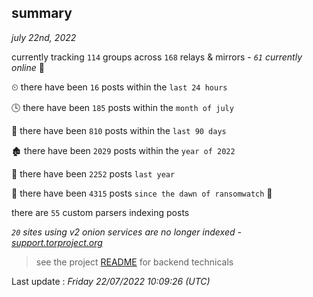 
## summary
_july 22nd, 2022_

currently tracking `114` groups across `168` relays & mirrors - _`61` currently online_ 📡

⏲ there have been `16` posts within the `last 24 hours`

🕓 there have been `185` posts within the `month of july`

📅 there have been `810` posts within the `last 90 days`

🏚 there have been `2029` posts within the `year of 2022`

🚀 there have been `2252` posts `last year`

🦕 there have been `4315` posts `since the dawn of ransomwatch` 🐣

there are `55` custom parsers indexing posts

_`20` sites using v2 onion services are no longer indexed - [support.torproject.org](https://support.torproject.org/onionservices/v2-deprecation/)_

> see the project [README](https://github.com/jmousqueton/ransomwatch#readme) for backend technicals



Last update : _Friday 22/07/2022 10:09:26 (UTC)_

